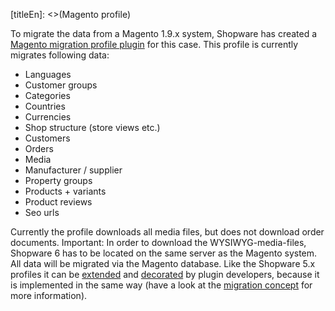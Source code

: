 [titleEn]: <>(Magento profile)

To migrate the data from a Magento 1.9.x system, Shopware has created a [Magento migration profile plugin](https://github.com/shopwareLabs/SwagMigrationMagento) for this case.
This profile is currently migrates following data:
* Languages
* Customer groups
* Categories
* Countries
* Currencies
* Shop structure (store views etc.)
* Customers
* Orders
* Media
* Manufacturer / supplier
* Property groups
* Products + variants
* Product reviews
* Seo urls

Currently the profile downloads all media files, but does not download order documents.
Important: In order to download the WYSIWYG-media-files, Shopware 6 has to be located on the same server as the Magento system.
All data will be migrated via the Magento database. Like the Shopware 5.x profiles it can be [extended](./../../../4-how-to/520-extend-shopware-migration-profile.md)
and [decorated](./../../../4-how-to/550-decorate-shopware-migration-converter.md) by plugin developers, because it is
implemented in the same way (have a look at the [migration concept](./010-introduction.md) for more information).
